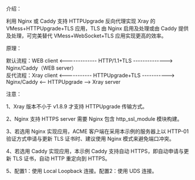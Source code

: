 介绍：

利用 Nginx 或 Caddy 支持 HTTPUpgrade 反向代理实现 Xray 的 VMess+HTTPUpgrade+TLS 应用，TLS 由 Nginx 启用及处理或由 Caddy 提供及处理，可完美替代 VMess+WebSocket+TLS 应用实现更高的效率。

原理：

默认流程：WEB client <------------- HTTP/1.1+TLS --------------> Nginx/Caddy（WEB server）  
反代流程：Xray client <----------- HTTPUpgrade+TLS -----------> Nginx/Caddy <-- HTTPUpgrade --> Xray server

注意：

1、Xray 版本不小于 v1.8.9 才支持 HTTPUpgrade 传输方式。

2、Nginx 支持 HTTPS server 需要 Nginx 包含 http_ssl_module 模块构建。

3、若选用 Nginx 实现应用，ACME 客户端在采用本示例的服务器上以 HTTP-01 验证方式申请与更新 TLS 证书时、建议使用 Nginx 模式来避免端口冲突。

4、若选用 Caddy 实现应用，本示例 Caddy 支持自动 HTTPS，即自动申请与更新 TLS 证书，自动 HTTP 重定向到 HTTPS。

5、配置1：使用 Local Loopback 连接。配置2：使用 UDS 连接。
